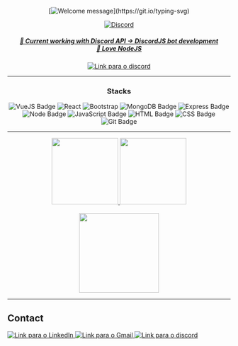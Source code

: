 <div align="center">

[![Welcome message](https://readme-typing-svg.herokuapp.com?color=e6dc2e&lines=Hi,+i'm+João+a+Fullstack+developer.)](https://git.io/typing-svg)
	
<div align="center" width="fit-content">
<a href="https://discord.com/users/429771320964939787">
<img src="https://lanyard.cnrad.dev/api/429771320964939787" alt="Discord"/>
</div>

<h5 align="center" width="fit-content">
🎯 Current working with Discord API -> DiscordJS bot development<br>
🤍 Love NodeJS 
</h5>
	
<a href="https://discord.com/users/429771320964939787" target="_blank">
<img alt="Link para o discord" src="https://img.shields.io/badge/Discord-5865f2?style=for-the-badge&logo=discord&logoColor=white"/>
</a>
	
</div>

---

 <div style="display: inline_block" align="center">
  <p style="text-align: center;">
  
### Stacks

![VueJS Badge](https://img.shields.io/badge/Vue.js-35495e?style=for-the-badge&logo=vue.js&logoColor=42b883)
![React](https://img.shields.io/badge/react-%2320232a.svg?style=for-the-badge&logo=react&logoColor=%2361DAFB)
![Bootstrap](https://img.shields.io/badge/Bootstrap-%2320232a.svg?style=for-the-badge&logo=bootstrap&logoColor=%424242)
![MongoDB Badge](https://img.shields.io/badge/MongoDB-0?style=for-the-badge&logo=MongoDB&logoColor=white)
![Express Badge](https://img.shields.io/badge/-Express.js-green?style=for-the-badge&logo=Express&logoColor=black)
![Node Badge](https://img.shields.io/badge/-Node.js-339933?style=for-the-badge&logo=node.js&logoColor=white)
![JavaScript Badge](https://img.shields.io/badge/-JavaScript-FCC624?style=for-the-badge&logo=JavaScript&logoColor=323330)
![HTML Badge](https://img.shields.io/badge/-HTML-E34F26?style=for-the-badge&logo=html5&logoColor=white)
![CSS Badge](https://img.shields.io/badge/-CSS-1572B6?style=for-the-badge&logo=css3&logoColor=white)
![Git Badge](https://img.shields.io/badge/-Git-F05032?style=for-the-badge&logo=git&logoColor=white)

  </p>
</div>

---

<div align="center">
  <a href="https://github.com/JVRL18">
  <img height="150em" src="https://github-readme-stats.vercel.app/api?username=JVRL18&show_icons=true&theme=dark&include_all_commits=true&count_private=true"/>
  <img height="150em" src="https://github-readme-stats.vercel.app/api/top-langs/?username=JVRL18&layout=compact&langs_count=7&theme=dark"/>
 </a>
</div>

<br>
	
<div align="center">
<img height="180em" src="https://github-readme-stats.vercel.app/api/wakatime?username=JVRL18&layout=compact&langs_count=8"/>
</div>

---


## Contact

 <div align="left">
  <a href="https://www.linkedin.com/in/joao-vitor-ribeiro-de-lima/" target="_blank">
    <img alt="Link para o LinkedIn" src="https://img.shields.io/badge/LinkedIn-0077B5?style=for-the-badge&logo=linkedin&logoColor=white"/>
  </a>
  <a href="mailto:joaovitor_rlima@hotmail.com" target="_blank">
    <img alt="Link para o Gmail" src="https://img.shields.io/badge/Gmail-D14836?style=for-the-badge&logo=gmail&logoColor=white"/>
  </a>
  <a href="https://discord.com/users/429771320964939787" target="_blank">
    <img alt="Link para o discord" src="https://img.shields.io/badge/Discord-5865f2?style=for-the-badge&logo=discord&logoColor=white"/>
  </a>

 </div>

